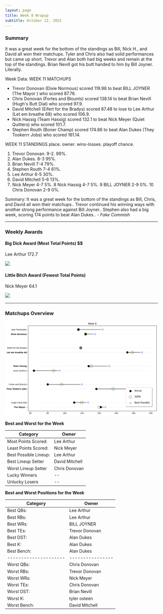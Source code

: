 ```yaml
---
layout: page
title: Week 8 Wrapup
subtitle: October 12, 2022
---
```


### Summary

It was a great week for the bottom of the standings as Bill, Nick H., and David all won their matchups. Tyler and Chris also had solid performances but came up short. Trevor and Alan both had big weeks and remain at the top of the standings. Brian Nevill got his butt handed to him by Bill Joyner. Literally.

Week Data:
WEEK 11 MATCHUPS
- Trevor Donovan (Dixie Normous) scored 119.98 to beat BILL JOYNER (The Mayor ) who scored 87.76.
- Chris Donovan (Fortes and Blounts) scored 138.14 to beat Brian Nevill (Hugh's Butt Dial) who scored 97.9.
- David Mitchell (Eifert for the Bradys) scored 87.48 to lose to Lee Arthur (Let em breathe 68) who scored 106.9.
- Nick Hassig (Team Hassig) scored 132.1 to beat Nick Meyer (Quiet Quitters) who scored 101.7.
- Stephen Routh (Boner Champ) scored 174.86 to beat Alan Dukes (They Tookerrr Jobs) who scored 161.14.

WEEK 11 STANDINGS
place. owner. wins-losses. playoff chance.
1. Trevor Donovan. 9-2. 99%.
2. Alan Dukes. 8-3 95%.
3. Brian Nevill 7-4 79%.
4. Stephen Routh 7-4 61%.
5. Lee Arthur 6-5 30%.
6. David Mitchell 5-6 13%.
7. Nick Meyer 4-7 5%.
8  Nick Hassig 4-7 5%.
9  BILL JOYNER 2-9 0%.
10 Chris Donovan 2-9 0%.

 Summary: It was a great week for the bottom of the standings as Bill, Chris, and David all won their matchups.. Trevor continued his winning ways with another strong performance against Bill Joyner.. Stephen also had a big week, scoring 174 points to beat Alan Dukes..  *- Fake Commish*

___

### Weekly Awards

#### Big Dick Award (Most Total Points) $$
Lee Arthur 172.7 

![](https://media1.giphy.com/media/aWRWTF27ilPzy/giphy.gif?cid=3aa7f812ixo529qsizz1h3032w3e0b37dh0mc55dcbomb5s5&rid=giphy.gif&ct=g)

#### Little Bitch Award (Fewest Total Points)
Nick Meyer 64.1 

![](https://media0.giphy.com/media/qGtTsaoddGalqb2dEU/giphy.gif?cid=3aa7f812ubboin00y53zc32a91eu6juxhmqbd1e7e0emq4vd&rid=giphy.gif&ct=g)


___

### Matchups Overview

![](../assets/img/week8_matchups.png)


**Best and Worst for the Week**


| Category              | Owner          |
|-----------------------|----------------|
| Most Points Scored:   | Lee Arthur     |
| Least Points Scored:  | Nick Meyer     |
| Best Possible Lineup: | Lee Arthur     |
| Best Lineup Setter    | David Mitchell |
| Worst Lineup Setter   | Chris Donovan  |
| Lucky Winners         | --             |
| Unlucky Losers        | --             |


**Best and Worst Positions for the Week**


| Category              | Owner            |
|-----------------------|------------------|
| Best QBs:             | Lee Arthur       |
| Best RBs:             | Lee Arthur       |
| Best WRs:             | BILL JOYNER      |
| Best TEs:             | Trevor  Donovan  |
| Best DST:             | Alan Dukes       |
| Best K:               | Alan Dukes       |
| Best Bench:           | Alan Dukes       |
| --------------------- | ---------------- |
| Worst QBs:            | Chris Donovan    |
| Worst RBs:            | Trevor  Donovan  |
| Worst WRs:            | Nick Meyer       |
| Worst TEs:            | Chris Donovan    |
| Worst DST:            | Brian Nevill     |
| Worst K:              | tyler osteen     |
| Worst Bench:          | David Mitchell   |

